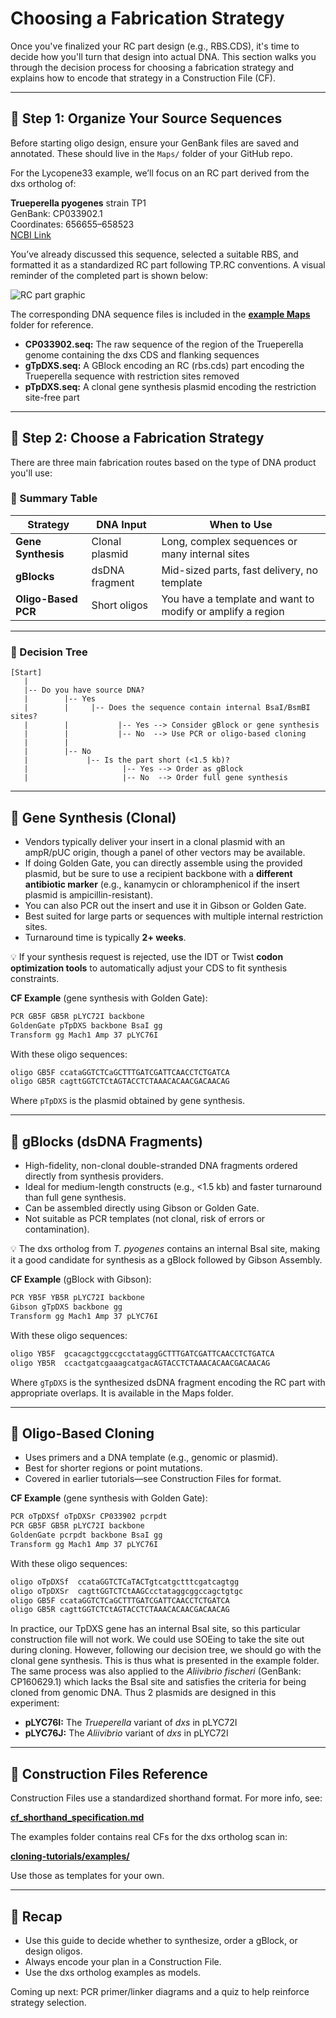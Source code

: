 # Choosing a Fabrication Strategy

Once you've finalized your RC part design (e.g., RBS.CDS), it's time to decide how you'll turn that design into actual DNA. This section walks you through the decision process for choosing a fabrication strategy and explains how to encode that strategy in a Construction File (CF).

---

## 🧬 Step 1: Organize Your Source Sequences

Before starting oligo design, ensure your GenBank files are saved and annotated. These should live in the `Maps/` folder of your GitHub repo.

For the Lycopene33 example, we’ll focus on an RC part derived from the dxs ortholog of:

**Trueperella pyogenes** strain TP1  
GenBank: CP033902.1  
Coordinates: 656655–658523  
[NCBI Link](https://www.ncbi.nlm.nih.gov/nuccore/CP033902.1?report=genbank&from=656555&to=658623)

You’ve already discussed this sequence, selected a suitable RBS, and formatted it as a standardized RC part following TP.RC conventions. A visual reminder of the completed part is shown below:

![RC part graphic](../examples/lycopene33/RC_TpDxs_structure.png)

The corresponding DNA sequence files is included in the **[example Maps](https://github.com/UCB-BioE-Anderson-Lab/cloning-tutorials/tree/main/examples/lycopene/Experiments/lycopene33/Maps)** folder for reference.

- **CP033902.seq:** The raw sequence of the region of the Trueperella genome containing the dxs CDS and flanking sequences
- **gTpDXS.seq:** A GBlock encoding an RC (rbs.cds) part encoding the Trueperella sequence with restriction sites removed
- **pTpDXS.seq:** A clonal gene synthesis plasmid encoding the restriction site-free part

---

## 🧭 Step 2: Choose a Fabrication Strategy

There are three main fabrication routes based on the type of DNA product you'll use:

### 📌 Summary Table

| Strategy              | DNA Input        | When to Use                                   |
|----------------------|------------------|-----------------------------------------------|
| **Gene Synthesis**   | Clonal plasmid   | Long, complex sequences or many internal sites |
| **gBlocks**          | dsDNA fragment   | Mid-sized parts, fast delivery, no template    |
| **Oligo-Based PCR**  | Short oligos     | You have a template and want to modify or amplify a region |

---

### 🧰 Decision Tree

```
[Start]
   |
   |-- Do you have source DNA?
   |        |-- Yes
   |        |     |-- Does the sequence contain internal BsaI/BsmBI sites?
   |        |           |-- Yes --> Consider gBlock or gene synthesis
   |        |           |-- No  --> Use PCR or oligo-based cloning
   |        |
   |        |-- No
   |             |-- Is the part short (<1.5 kb)?
   |                     |-- Yes --> Order as gBlock
   |                     |-- No  --> Order full gene synthesis
```

---

## 🧫 Gene Synthesis (Clonal)

- Vendors typically deliver your insert in a clonal plasmid with an ampR/pUC origin, though a panel of other vectors may be available.
- If doing Golden Gate, you can directly assemble using the provided plasmid, but be sure to use a recipient backbone with a **different antibiotic marker** (e.g., kanamycin or chloramphenicol if the insert plasmid is ampicillin-resistant).
- You can also PCR out the insert and use it in Gibson or Golden Gate.
- Best suited for large parts or sequences with multiple internal restriction sites.
- Turnaround time is typically **2+ weeks**.

💡 If your synthesis request is rejected, use the IDT or Twist **codon optimization tools** to automatically adjust your CDS to fit synthesis constraints.

**CF Example** (gene synthesis with Golden Gate):
```txt
PCR GB5F GB5R pLYC72I backbone
GoldenGate pTpDXS backbone BsaI gg
Transform gg Mach1 Amp 37 pLYC76I
```
With these oligo sequences:
```txt
oligo GB5F ccataGGTCTCaGCTTTGATCGATTCAACCTCTGATCA
oligo GB5R cagttGGTCTCtAGTACCTCTAAACACAACGACAACAG
```

Where `pTpDXS` is the plasmid obtained by gene synthesis.

---

## 🧬 gBlocks (dsDNA Fragments)

- High-fidelity, non-clonal double-stranded DNA fragments ordered directly from synthesis providers.
- Ideal for medium-length constructs (e.g., <1.5 kb) and faster turnaround than full gene synthesis.
- Can be assembled directly using Gibson or Golden Gate.
- Not suitable as PCR templates (not clonal, risk of errors or contamination).

💡 The dxs ortholog from *T. pyogenes* contains an internal BsaI site, making it a good candidate for synthesis as a gBlock followed by Gibson Assembly.

**CF Example** (gBlock with Gibson):
```txt
PCR YB5F YB5R pLYC72I backbone
Gibson gTpDXS backbone gg
Transform gg Mach1 Amp 37 pLYC76I
```
With these oligo sequences:
```txt
oligo YB5F  gcacagctggccgcctataggGCTTTGATCGATTCAACCTCTGATCA
oligo YB5R  ccactgatcgaaagcatgacAGTACCTCTAAACACAACGACAACAG
```
Where `gTpDXS` is the synthesized dsDNA fragment encoding the RC part with appropriate overlaps. It is available in the Maps folder.

---

## 🧪 Oligo-Based Cloning

- Uses primers and a DNA template (e.g., genomic or plasmid).
- Best for shorter regions or point mutations.
- Covered in earlier tutorials—see Construction Files for format.

**CF Example** (gene synthesis with Golden Gate):
```txt
PCR oTpDXSf oTpDXSr CP033902 pcrpdt
PCR GB5F GB5R pLYC72I backbone
GoldenGate pcrpdt backbone BsaI gg
Transform gg Mach1 Amp 37 pLYC76I
```
With these oligo sequences:
```txt
oligo oTpDXSf  ccataGGTCTCaTACTgtcatgctttcgatcagtgg
oligo oTpDXSr  cagttGGTCTCtAAGCcctataggcggccagctgtgc
oligo GB5F ccataGGTCTCaGCTTTGATCGATTCAACCTCTGATCA
oligo GB5R cagttGGTCTCtAGTACCTCTAAACACAACGACAACAG
```

In practice, our TpDXS gene has an internal BsaI site, so this particular construction file will not work.  We could use SOEing to take the site out during cloning.  However, following our decision tree, we should go with the clonal gene synthesis.  This is thus what is presented in the example folder.  The same process was also applied to the *Aliivibrio fischeri* (GenBank: CP160629.1) which lacks the BsaI site and satisfies the criteria for being cloned from genomic DNA.  Thus 2 plasmids are designed in this experiment:

- **pLYC76I:** The *Trueperella* variant of *dxs* in pLYC72I
- **pLYC76J:** The *Aliivibrio* variant of *dxs* in pLYC72I
---


## 📁 Construction Files Reference

Construction Files use a standardized shorthand format. For more info, see:

**[cf_shorthand_specification.md](https://journals.plos.org/plosone/article?id=10.1371/journal.pone.0294469)**

The examples folder contains real CFs for the dxs ortholog scan in:

**[cloning-tutorials/examples/](https://github.com/UCB-BioE-Anderson-Lab/cloning-tutorials/tree/main/examples/lycopene/Experiments/)**

Use those as templates for your own.

---

## 🧠 Recap

- Use this guide to decide whether to synthesize, order a gBlock, or design oligos.
- Always encode your plan in a Construction File.
- Use the dxs ortholog examples as models.

Coming up next: PCR primer/linker diagrams and a quiz to help reinforce strategy selection.

